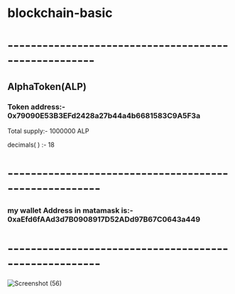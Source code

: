 # blockchain-basic
# -----------------------------------------------------
## AlphaToken(ALP)

### Token address:- 0x79090E53B3EFd2428a27b44a4b6681583C9A5F3a

Total supply:- 1000000 ALP

decimals( ) :- 18
# ------------------------------------------------------

### my wallet Address in matamask is:- 0xaEfd6fAAd3d7B0908917D52ADd97B67C0643a449

# ------------------------------------------------------
![Screenshot (56)](https://github.com/Amrendra2004/blockchain-basic/assets/118886890/392932f5-5931-4cab-a208-68027b866d81)

